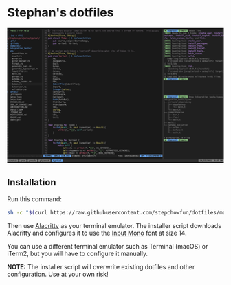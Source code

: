 # Stephan's dotfiles

![Screenshot](https://raw.githubusercontent.com/stepchowfun/dotfiles/main/screenshot.png)

## Installation

Run this command:

```sh
sh -c "$(curl https://raw.githubusercontent.com/stepchowfun/dotfiles/main/install.sh -LSfs)"
```

Then use [Alacritty](https://github.com/jwilm/alacritty) as your terminal emulator. The installer script downloads Alacritty and configures it to use the [Input Mono](https://input.fontbureau.com) font at size 14.

You can use a different terminal emulator such as Terminal (macOS) or iTerm2, but you will have to configure it manually.

**NOTE:** The installer script will overwrite existing dotfiles and other configuration. Use at your own risk!
